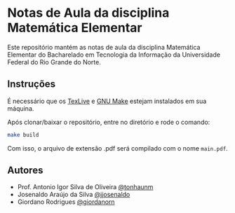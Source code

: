# Notas de Aula da disciplina Matemática Elementar
Este repositório mantém as notas de aula da disciplina Matemática Elementar do Bacharelado em Tecnologia da Informação da Universidade Federal do Rio Grande do Norte.

## Instruções
É necessário que os [TexLive](https://tug.org/texlive/) e [GNU Make](https://www.gnu.org/software/make/) estejam instalados em sua máquina.

Após clonar/baixar o repositório, entre no diretório e rode o comando:

```sh
make build
```
Com isso, o arquivo de extensão .pdf será compilado com o nome `main.pdf`.


## Autores
- Prof. Antonio Igor Silva de Oliveira [@tonhaunm](https://github.com/tonhaunm)
- Josenaldo Araújo da Silva [@jjosenaldo](https://github.com/jjosenaldo)
- Giordano Rodrigues [@giordanorn](https://github.com/giordanorn)